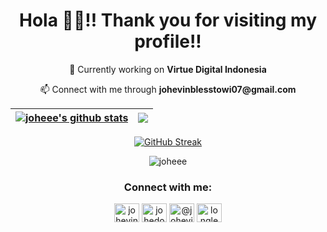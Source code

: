 <div align="center">

<h1 align="center">Hola 👨‍💻!! Thank you for visiting my profile!!</h1>

<p>🔭 Currently working on <b>Virtue Digital Indonesia</b></p>
<p>📫 Connect with me through <b>johevinblesstowi07@gmail.com</b></p>

| <a href="https://github.com/anuraghazra/github-readme-stats"><img align="center" src="https://github-readme-stats.vercel.app/api?username=joheee&show_icons=true&include_all_commits=true&theme=radical&hide_border=true" alt="joheee's github stats" /></a> | <a href="https://github.com/anuraghazra/github-readme-stats"><img align="center" src="https://github-readme-stats.vercel.app/api/top-langs/?username=joheee&layout=compact&theme=radical&hide_border=true" /></a> |
| ------------- | ------------- |

<a href="https://git.io/streak-stats"><img src="https://github-readme-streak-stats.herokuapp.com?user=joheee&theme=radical&hide_border=true" alt="GitHub Streak" /></a>

<p><img src="https://komarev.com/ghpvc/?username=joheee&label=Profile%20views&color=0e75b6&style=flat" alt="joheee" /></p>
<h3>Connect with me:</h3>
<p>
  <a href="https://linkedin.com/in/johevin-blesstowi-17b9191aa/" target="blank"><img align="center" src="https://raw.githubusercontent.com/rahuldkjain/github-profile-readme-generator/master/src/images/icons/Social/linked-in-alt.svg" alt="johevin-blesstowi-17b9191aa/" height="30" width="40" /></a>
  <a href="https://instagram.com/johedotcom" target="blank"><img align="center" src="https://raw.githubusercontent.com/rahuldkjain/github-profile-readme-generator/master/src/images/icons/Social/instagram.svg" alt="johedotcom" height="30" width="40" /></a>
  <a href="https://www.youtube.com/channel/UCGRqoIAvULwRd1FxPrIzL0A" target="blank"><img align="center" src="https://raw.githubusercontent.com/rahuldkjain/github-profile-readme-generator/master/src/images/icons/Social/youtube.svg" alt="@johevinblesstowi2073" height="30" width="40" /></a>
  <a href="https://www.hackerrank.com/longlearner23" target="blank"><img align="center" src="https://raw.githubusercontent.com/rahuldkjain/github-profile-readme-generator/master/src/images/icons/Social/hackerrank.svg" alt="longlearner23" height="30" width="40" /></a>
</p>

</div>
